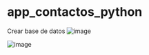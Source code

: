 # app_contactos_python

Crear base de datos
![image](https://github.com/AdriGPlayer/app_contactos_python/assets/130609122/9856e52b-e74d-4640-bdbc-29b734a2668a)



    
![image](https://github.com/AdriGPlayer/app_contactos_python/assets/130609122/2b807522-c2f0-40c0-a3a6-26740d25b623)
